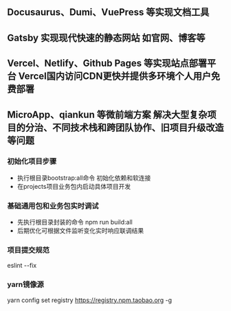 ## Docusaurus、Dumi、VuePress 等实现文档工具
## Gatsby 实现现代快速的静态网站 如官网、博客等
## Vercel、Netlify、Github Pages 等实现站点部署平台 Vercel国内访问CDN更快并提供多环境个人用户免费部署
## MicroApp、qiankun 等微前端方案 解决大型复杂项目的分治、不同技术栈和跨团队协作、旧项目升级改造等问题

### 初始化项目步骤
- 执行根目录bootstrap:all命令 初始化依赖和软连接
- 在projects项目业务包内启动具体项目开发

### 基础通用包和业务包实时调试
- 先执行根目录封装的命令 npm run build:all
- 后期优化可根据文件监听变化实时响应联调结果

### 项目提交规范
eslint --fix

### yarn镜像源
yarn config set registry https://registry.npm.taobao.org -g
